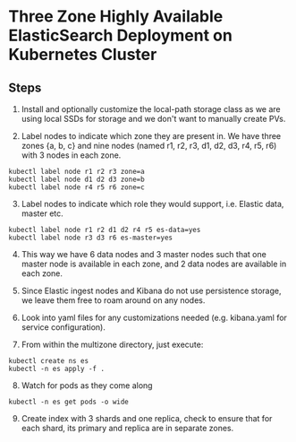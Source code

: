 
# Three Zone Highly Available ElasticSearch Deployment on Kubernetes Cluster




## Steps

1. Install and optionally customize the local-path storage class as we are using local SSDs for storage and we don't want to manually create PVs.

2. Label nodes to indicate which zone they are present in. We have three zones {a, b, c} and nine nodes (named r1, r2, r3, d1, d2, d3, r4, r5, r6)  with 3 nodes in each zone.

``` 
kubectl label node r1 r2 r3 zone=a
kubectl label node d1 d2 d3 zone=b
kubectl label node r4 r5 r6 zone=c
```

3. Label nodes to indicate which role they would support, i.e. Elastic data, master etc.

```
kubectl label node r1 r2 d1 d2 r4 r5 es-data=yes
kubectl label node r3 d3 r6 es-master=yes
```

4. This way we have 6 data nodes and 3 master nodes such that one master node is available in each zone, and 2 data nodes are available in each zone.

5. Since Elastic ingest nodes and Kibana do not use persistence storage, we leave them free to roam around on any nodes.

6. Look into yaml files for any customizations needed (e.g. kibana.yaml for service configuration).

7. From within the multizone directory, just execute:

``` 
kubectl create ns es
kubectl -n es apply -f .
```
8. Watch for pods as they come along

```
kubectl -n es get pods -o wide
```
9. Create index with 3 shards and one replica, check to ensure that for each shard, its primary and replica are in separate zones.

